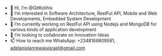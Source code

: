 - 👋 Hi, I’m @GitKolihis
- 👀 I’m interested in Software Architecture, RestFul API, Mobile and Web Developments, Embedded System Development
- 🌱 I’m currently working on RestFul API using Nodejs and MongoDB for various kinds of application development
- 💞️ I’m looking to collaborate on Innovation Ideas
- 📫 How to reach me WhatsApp: +2348168809581, adelaniolanrewajuisrael@gmail.com

<!---
GitKolihis/GitKolihis is a ✨ special ✨ repository because its `README.md` (this file) appears on your GitHub profile.
You can click the Preview link to take a look at your changes.
--->
